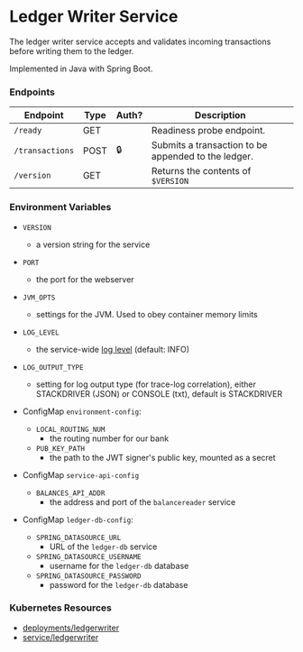 # Ledger Writer Service

The ledger writer service accepts and validates incoming transactions before writing them to the ledger.

Implemented in Java with Spring Boot.

### Endpoints

| Endpoint           | Type  | Auth? | Description                                          |
| ------------------ | ----- | ----- | ---------------------------------------------------- |
| `/ready`           | GET   |       |  Readiness probe endpoint.                           |
| `/transactions`    | POST  | 🔒    |  Submits a transaction to be appended to the ledger. |
| `/version`         | GET   |       |  Returns the contents of `$VERSION`                  |

### Environment Variables

- `VERSION`
  - a version string for the service
- `PORT`
  - the port for the webserver
- `JVM_OPTS`
  - settings for the JVM. Used to obey container memory limits
- `LOG_LEVEL`
  - the service-wide [log level](https://logging.apache.org/log4j/2.x/manual/customloglevels.html) (default: INFO)
- `LOG_OUTPUT_TYPE`
  - setting for log output type (for trace-log correlation), either STACKDRIVER (JSON) or CONSOLE (txt), default is STACKDRIVER  
- ConfigMap `environment-config`:
  - `LOCAL_ROUTING_NUM`
    - the routing number for our bank
  - `PUB_KEY_PATH`
    - the path to the JWT signer's public key, mounted as a secret

- ConfigMap `service-api-config`
  - `BALANCES_API_ADDR`
    - the address and port of the `balancereader` service

- ConfigMap `ledger-db-config`:
  - `SPRING_DATASOURCE_URL`
    - URL of the `ledger-db` service
  - `SPRING_DATASOURCE_USERNAME`
    - username for the `ledger-db` database
  - `SPRING_DATASOURCE_PASSWORD`
    - password for the `ledger-db` database

### Kubernetes Resources

- [deployments/ledgerwriter](/kubernetes-manifests/ledger-writer.yaml)
- [service/ledgerwriter](/kubernetes-manifests/ledger-writer.yaml)
